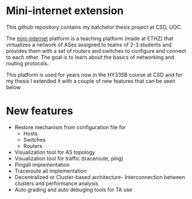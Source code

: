 # Mini-internet extension

This github repository contains my batchelor thesis project at CSD, UOC.

The [mini-internet](mini-inter.net) platform is a teaching platform (made at ETHZ) that virtualizes a network of ASes assigned to teams of 2-3 students and provides them with a set of routers and switches to configure and connect to each other. The goal is to learn about the basics of networking and routing protocols. 

This platform is used for years now in the HY335B course at CSD and for my thesis I extended it with a couple of new features that can be seen below
# New features
 - Restore mechanism from configuration file for
    - Hosts
    - Switches 
    - Routers
 - Visualization tool for AS topology
 - Visualization tool for traffic (traceroute, ping)
 - Pingall implementation
 - Traceroute all implementation
 - Decentralized or Cluster-based architecture- Interconnection between clusters and performance analysis
 - Auto grading and auto debuging tools for TA use
